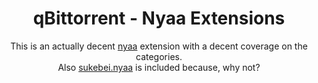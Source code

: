 <h1 align="center">qBittorrent - Nyaa Extensions</h1>

<p align="center">
This is an actually decent <a href="https://nyaa.si/">nyaa</a> extension with a decent coverage on the categories.
<br>
Also <a href="https://sukebei.nyaa.si/">sukebei.nyaa</a> is included because, why not?
</p>

